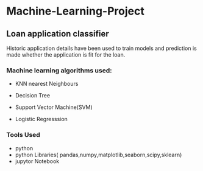 # Machine-Learning-Project

## Loan application classifier 

Historic application details have been used to train models and prediction is made whether the application is fit for the loan. 

### Machine learning algorithms used:

* KNN nearest Neighbours

* Decision Tree

* Support Vector Machine(SVM)

* Logistic Regresssion


### Tools Used

* python
* python Libraries( pandas,numpy,matplotlib,seaborn,scipy,sklearn)
* jupytor Notebook
